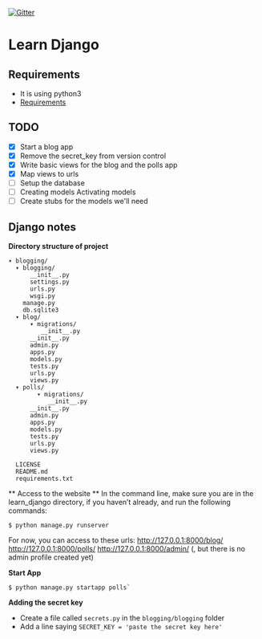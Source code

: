 [![Gitter](https://badges.gitter.im/nagracks/learn_django.svg)](https://gitter.im/nagracks/learn_django?utm_source=badge&utm_medium=badge&utm_campaign=pr-badge)

# Learn Django

Requirements
-----------

* It is using python3
* [Requirements](requirements.txt)

TODO
-----------

* [x] Start a blog app
* [x] Remove the secret_key from version control
* [x] Write basic views for the blog and the polls app
* [x] Map views to urls
* [ ] Setup the database
* [ ] Creating models
Activating models
* [ ] Create stubs for the models we'll need

Django notes
-----------

**Directory structure of project**

```
▾ blogging/
  ▾ blogging/
      __init__.py
      settings.py
      urls.py
      wsgi.py
    manage.py
	db.sqlite3
  ▾ blog/
      ▾ migrations/
	  	 __init__.py
      __init__.py
      admin.py
      apps.py
      models.py
	  tests.py
	  urls.py
	  views.py
  ▾ polls/
        ▾ migrations/
		   __init__.py
      __init__.py
      admin.py
      apps.py
      models.py
	  tests.py
	  urls.py
	  views.py
		
  LICENSE
  README.md
  requirements.txt
```

** Access to the website **
In the command line, make sure you are in the learn_django directory, if you haven’t already, and run the following commands:

	$ python manage.py runserver

For now, you can access to these urls:
	http://127.0.0.1:8000/blog/
	http://127.0.0.1:8000/polls/
	http://127.0.0.1:8000/admin/ (, but there is no admin profile created yet)

**Start App**

	$ python manage.py startapp polls`

**Adding the secret key**

* Create a file called `secrets.py` in the `blogging/blogging` folder
* Add a line saying `SECRET_KEY = 'paste the secret key here'`
